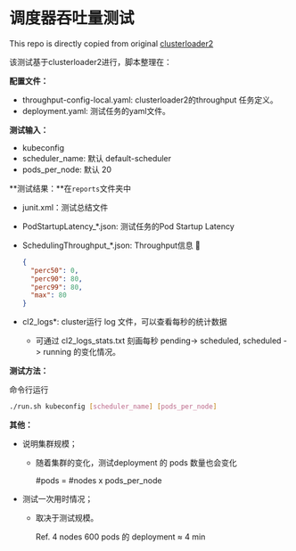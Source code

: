# 调度器吞吐量测试

This repo is directly copied from original [clusterloader2](https://github.com/kubernetes/perf-tests/tree/master/clusterloader2)

该测试基于clusterloader2进行，脚本整理在：

**配置文件：**

* throughput-config-local.yaml: clusterloader2的throughput 任务定义。
* deployment.yaml: 测试任务的yaml文件。

**测试输入：**

* kubeconfig
* scheduler_name:  默认 default-scheduler
* pods_per_node: 默认 20

**测试结果：**在`reports`文件夹中

* junit.xml：测试总结文件

* PodStartupLatency_*.json: 测试任务的Pod Startup Latency

* SchedulingThroughput_*.json: Throughput信息 🎯

  ```json
  {
    "perc50": 0,
    "perc90": 80,
    "perc99": 80,
    "max": 80
  }
  ```

* cl2_logs*: cluster运行 log 文件，可以查看每秒的统计数据

  * 可通过 cl2_logs_stats.txt 刻画每秒 pending-> scheduled, scheduled -> running 的变化情况。

**测试方法：** 

命令行运行

```bash
./run.sh kubeconfig [scheduler_name] [pods_per_node]
```

**其他：**

* 说明集群规模；

  * 随着集群的变化，测试deployment 的 pods 数量也会变化

    #pods = #nodes x pods_per_node

* 测试一次用时情况；

  * 取决于测试规模。

    Ref. 4 nodes 600 pods 的 deployment ≈ 4 min